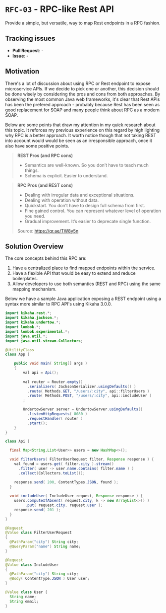 # `RFC-03` - RPC-like Rest API 
Provide a simple, but versatile, way to map Rest endpoints in a RPC fashion.

## Tracking issues
- **Pull Request**: -
- **Issue**: -

## Motivation
There's a lot of discussion about using RPC or Rest endpoint to expose microservice APIs. If we decide to pick one or
another, this decision should be done wisely by considering the pros and cons from both approaches. By observing the
most common Java web frameworks, it's clear that Rest APIs has been the prefered approach - probably
because Rest has been seen as good replacement for SOAP and many people think about RPC as a modern SOAP.

Below are some points that draw my attention in my quick research about this topic. It reforces my previous experience
on this regard by high lighting why RPC is a better approach. It worth notice though that not taking REST into account
would would be seen as an irresponsible approach, once it also have some positive points.

> **REST Pros (and RPC cons)**
> - Semantics are well-known. So you don’t have to teach much things.
> - Schema is explicit. Easier to understand.

> **RPC Pros (and REST cons)**
> - Dealing with irregular data and exceptional situations.
> - Dealing with operation without data.
> - Quickstart. You don’t have to design full schema from first.
> - Fine gained control. You can represent whatever level of operation you need.
> - Gradual improvement. It’s easier to deprecate single function.
> 
> Source: https://qr.ae/TW8y5n

## Solution Overview
The core concepts behind this RPC are:
1. Have a centralized place to find mapped endpoints within the service.
2. Have a flexible API that would be easy to extend and reduce boilerplates.
3. Allow developers to use both semantics (REST and RPC) using the same mapping mechanism.

Below we have a sample Java application exposing a REST endpoint using a syntax more similar to
RPC API's using Kikaha 3.0.0. 

```java
import kikaha.rest.*;
import kikaha.jackson.*;
import kikaha.undertow.*;
import lombok.*;
import lombok.experimental.*;
import java.util.*;
import java.util.stream.Collectors;

@UtilityClass
class App {

    public void main( String[] args )
    {
        val api = Api();
    
        val router = Router.empty()
          .serializers( JacksonSerializer.usingDefaults() )
          .route( Methods.GET, "/users/:city", api::filterUsers )
          .route( Methods.POST, "/users/:city", api::includeUser )
        ;

        UndertowServer server = UndertowServer.usingDefaults()
          .listenHttpRequests( 8080 )
          .requestHandler( router )
          .start();
    }
}

class Api {

  final Map<String,List<User>> users = new HashMap<>();

  void filterUsers( FilterUserRequest filter, Response response ) {
    val found = users.get( filter.city ).stream()
      .filter( user -> user.name.contains( filter.name ) )
      .collect(Collectors.toList());

    response.send( 200, ContentTypes.JSON, found );
  }
  
  void includeUser( IncludeUser request, Response response ) {
    users.computeIfAbsent( request.city, k -> new ArrayList<>() )
         .put( request.city, request.user );
    response.send( 201 );
  }
}

@Request
@Value class FilterUserRequest
{
  @PathParam("city") String city;
  @QueryParam("name") String name;
}

@Request
@Value class IncludeUser
{
  @PathParam("city") String city;
  @Body( ContentType.JSON ) User user;
}

@Value class User {
  String name;
  String email;
}
```
